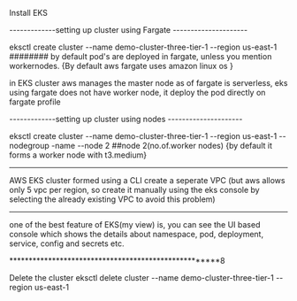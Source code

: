 Install EKS

-------------setting up cluster using Fargate ---------------------

eksctl create cluster --name demo-cluster-three-tier-1 --region us-east-1                  ######## by default pod's are deployed in fargate, unless you mention workernodes.
        {By default aws fargate uses amazon linux os }

in EKS cluster aws manages the master node
as of fargate is serverless, eks using fargate does not have worker node, it deploy the pod directly on fargate profile

-------------setting up cluster using nodes ---------------------

eksctl create cluster --name demo-cluster-three-tier-1 --region us-east-1 --nodegroup -name <workergroup name> --node 2                   ##node 2(no.of.worker nodes)
            {by default it forms a worker node with t3.medium}


-------------------------------------------------------------------------------------------------------------------------------------------------------------------------------
AWS EKS cluster formed using a CLI  create a seperate VPC (but aws allows only 5 vpc per region, so create it manually using the eks console by selecting the already existing VPC to avoid this problem) 


********************************************************************************
one of the best feature of EKS(my view) is, you can see the UI based console which shows the details about namespace, pod, deployment, service, config and secrets etc.

*****************************************************8
            
Delete the cluster
eksctl delete cluster --name demo-cluster-three-tier-1 --region us-east-1
